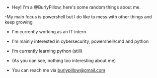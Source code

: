 - Hey! I'm a @BurlyPillow, here's some random things about me.


-My main focus is powershell but I do like to mess with other things and keep growing


- I'm currently working as an IT intern


- I'm mainly interested in cybersecurity, powershell/cmd and python



-  I’m currently learning python (still)

- (As you can see, nothing too interesting about me)


-  You can reach me via burlypillow@gmail.com



